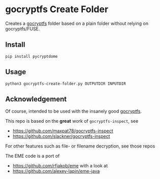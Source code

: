 # gocryptfs Create Folder

Creates a [gocryptfs](https://github.com/rfjakob/gocryptfs) folder based on a plain folder without relying on gocryptfs/FUSE.

## Install

```
pip install pycryptdome
```

## Usage

```
python3 gocryptfs-create-folder.py OUTPUTDIR INPUTDIR
```

## Acknowledgement

Of course, intended to be used with the insanely good [gocryptfs](https://github.com/rfjakob/gocryptfs).

This repo is based on the **great** work of `gocryptfs-inspect`, see
- <https://github.com/maxpat78/gocryptfs-inspect>
- <https://github.com/slackner/gocryptfs-inspect>

For other features such as file- or filename decryption, see those repos

The EME code is a port of
- <https://github.com/rfjakob/eme>
with a look at
- <https://github.com/alexey-lapin/eme-java>
